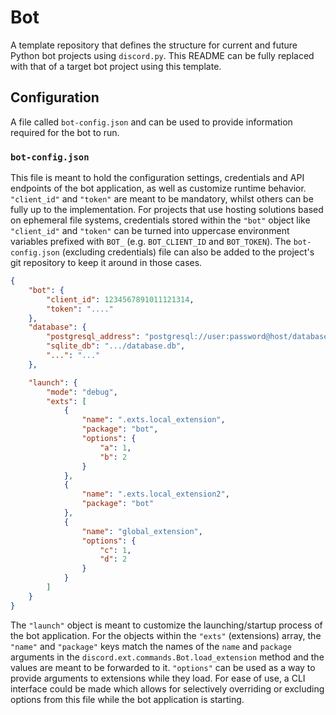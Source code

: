 # Bot
A template repository that defines the structure for current and future Python bot projects using `discord.py`. This README can be fully replaced with that of a target bot project using this template.

## Configuration
A file called `bot-config.json` and can be used to provide information required for the bot to run.


### `bot-config.json`
This file is meant to hold the configuration settings, credentials and API endpoints of the bot application, as well as customize runtime behavior. `"client_id"` and `"token"` are meant to be mandatory, whilst others can be fully up to the implementation. For projects that use hosting solutions based on ephemeral file systems, credentials stored within the `"bot"` object like `"client_id"` and `"token"` can be turned into uppercase environment variables prefixed with `BOT_` (e.g. `BOT_CLIENT_ID` and `BOT_TOKEN`). The `bot-config.json` (excluding credentials) file can also be added to the project's git repository to keep it around in those cases. 

```json
{
    "bot": {
        "client_id": 1234567891011121314,
        "token": "...."
    },
    "database": {
        "postgresql_address": "postgresql://user:password@host/database",
        "sqlite_db": ".../database.db",
        "...": "..."
    },

    "launch": {
        "mode": "debug",
        "exts": [
            {
                "name": ".exts.local_extension",
                "package": "bot",
                "options": {
                    "a": 1,
                    "b": 2
                }
            },
            {
                "name": ".exts.local_extension2",
                "package": "bot"
            },
            {
                "name": "global_extension",
                "options": {
                    "c": 1,
                    "d": 2
                }
            }
        ]
    }
}
```
The `"launch"` object is meant to customize the launching/startup process of the bot application. For the objects within the `"exts"` (extensions) array, the `"name"` and `"package"` keys match the names of the `name` and `package` arguments in the `discord.ext.commands.Bot.load_extension` method and the values are meant to be forwarded to it. `"options"` can be used as a way to provide arguments to extensions while they load. For ease of use, a CLI interface could be made which allows for selectively overriding or excluding options from this file while the bot application is starting.
